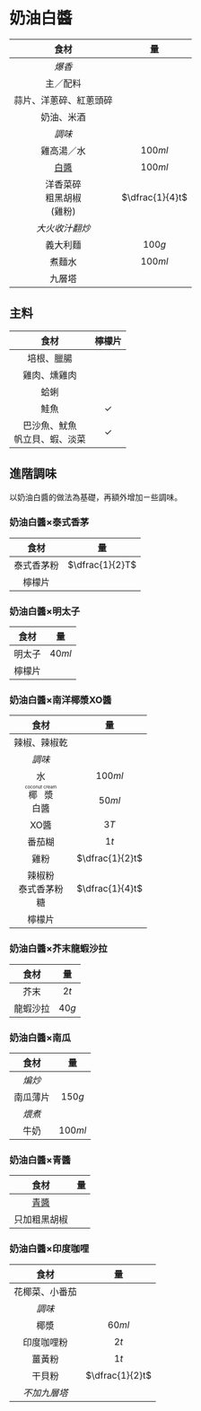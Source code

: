 # 奶油白醬

|                食材                |       量        |
| :--------------------------------: | :-------------: |
|               *爆香*               |                 |
|              主／配料              |                 |
|       蒜片、洋蔥碎、紅蔥頭碎       |                 |
|             奶油、米酒             |                 |
|               *調味*               |                 |
|             雞高湯／水             |     $100ml$     |
|              [白醬][]              |     $100ml$     |
| 洋香菜碎<br />粗黑胡椒<br />(雞粉) | $\dfrac{1}{4}t$ |
|           *大火收汁翻炒*           |                 |
|              義大利麵              |     $100g$      |
|               煮麵水               |     $100ml$     |
|               九層塔               |                 |

[白醬]: /recipes/醬料/白醬

## 主料

|                食材                | 檸檬片  |
| :--------------------------------: | :-----: |
|             培根、臘腸             |         |
|            雞肉、燻雞肉            |         |
|                蛤蜊                |         |
|                鮭魚                | &check; |
| 巴沙魚、魷魚<br />帆立貝、蝦、淡菜 | &check; |

## 進階調味

以奶油白醬的做法為基礎，再額外增加ㄧ些調味。

### 奶油白醬×泰式香茅

|    食材    |       量        |
| :--------: | :-------------: |
| 泰式香茅粉 | $\dfrac{1}{2}T$ |
|   檸檬片   |                 |

### 奶油白醬×明太子

|  食材  |   量   |
| :----: | :----: |
| 明太子 | $40ml$ |
| 檸檬片 |        |

### 奶油白醬×南洋椰漿XO醬

|                       食材                        |       量        |
| :-----------------------------------------------: | :-------------: |
|                   辣椒、辣椒乾                    |                 |
|                      *調味*                       |                 |
|                        水                         |     $100ml$     |
| <ruby>椰漿<rt>coconut cream</rt></ruby><br />白醬 |     $50ml$      |
|                       XO醬                        |      $3T$       |
|                      番茄糊                       |      $1t$       |
|                       雞粉                        | $\dfrac{1}{2}t$ |
|          辣椒粉<br />泰式香茅粉<br />糖           | $\dfrac{1}{4}t$ |
|                      檸檬片                       |                 |

### 奶油白醬×芥末龍蝦沙拉

|   食材   |  量   |
| :------: | :---: |
|   芥末   | $2t$  |
| 龍蝦沙拉 | $40g$ |

### 奶油白醬×南瓜

|   食材   |   量    |
| :------: | :-----: |
|  *煸炒*  |         |
| 南瓜薄片 | $150g$  |
|  *煨煮*  |         |
|   牛奶   | $100ml$ |

### 奶油白醬×青醬

|            食材            | 量  |
| :------------------------: | :-: |
| [青醬](/recipes/醬料/青醬) |     |
|        只加粗黑胡椒        |     |

### 奶油白醬×印度咖哩

|      食材      |       量        |
| :------------: | :-------------: |
| 花椰菜、小番茄 |                 |
|     *調味*     |                 |
|      椰漿      |     $60ml$      |
|   印度咖哩粉   |      $2t$       |
|     薑黃粉     |      $1t$       |
|     干貝粉     | $\dfrac{1}{2}t$ |
|  *不加九層塔*  |                 |
